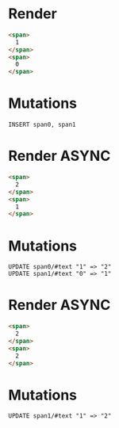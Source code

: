 # Render
```html
<span>
  1
</span>
<span>
  0
</span>
```

# Mutations
```
INSERT span0, span1
```

# Render ASYNC
```html
<span>
  2
</span>
<span>
  1
</span>
```

# Mutations
```
UPDATE span0/#text "1" => "2"
UPDATE span1/#text "0" => "1"
```

# Render ASYNC
```html
<span>
  2
</span>
<span>
  2
</span>
```

# Mutations
```
UPDATE span1/#text "1" => "2"
```